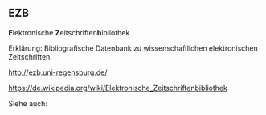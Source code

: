 ## EZB

**E**lektronische **Z**eitschriften**b**ibliothek

Erklärung: Bibliografische Datenbank zu wissenschaftlichen elektronischen Zeitschriften.

<http://ezb.uni-regensburg.de/>

<https://de.wikipedia.org/wiki/Elektronische_Zeitschriftenbibliothek>

Siehe auch:

